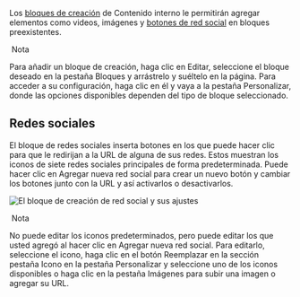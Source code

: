 Los [bloques de creación](https://www.odoo.com/documentation/17.0/es/applications/websites/website/web_design/building_blocks.html) de Contenido interno le permitirán agregar elementos como videos, imágenes y [botones de red social](https://www.odoo.com/documentation/17.0/es/applications/websites/website/web_design/building_blocks/inner_content.html#inner-content-social-media) en bloques preexistentes.

 Nota

Para añadir un bloque de creación, haga clic en Editar, seleccione el bloque deseado en la pestaña Bloques y arrástrelo y suéltelo en la página. Para acceder a su configuración, haga clic en él y vaya a la pestaña Personalizar, donde las opciones disponibles dependen del tipo de bloque seleccionado.

## Redes sociales[](https://www.odoo.com/documentation/17.0/es/applications/websites/website/web_design/building_blocks/inner_content.html#social-media "Enlazar permanentemente con este título")

El bloque de redes sociales inserta botones en los que puede hacer clic para que le redirijan a la URL de alguna de sus redes. Estos muestran los iconos de siete redes sociales principales de forma predeterminada. Puede hacer clic en Agregar nueva red social para crear un nuevo botón y cambiar los botones junto con la URL y así activarlos o desactivarlos.

![El bloque de creación de red social y sus ajustes](https://www.odoo.com/documentation/17.0/es/_images/social-media-block.png)

 Nota

No puede editar los iconos predeterminados, pero puede editar los que usted agregó al hacer clic en Agregar nueva red social. Para editarlo, seleccione el icono, haga clic en el botón Reemplazar en la sección pestaña Icono en la pestaña Personalizar y seleccione uno de los iconos disponibles o haga clic en la pestaña Imágenes para subir una imagen o agregar su URL.
